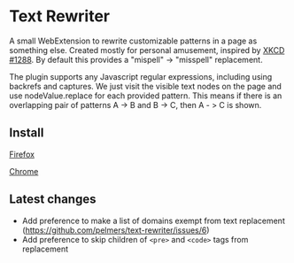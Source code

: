 # Text Rewriter

A small WebExtension to rewrite customizable patterns in a page as something else.
Created mostly for personal amusement, inspired by [XKCD #1288](https://xkcd.com/1288/).
By default this provides a "mispell" -> "misspell" replacement.

The plugin supports any Javascript regular expressions, including using
backrefs and captures. We just visit the visible text nodes on the page and use
nodeValue.replace for each provided pattern. This means if there is an
overlapping pair of patterns A -> B and B -> C, then A - > C is shown.

## Install

[Firefox](https://addons.mozilla.org/en-US/firefox/addon/text-rewriter/)

[Chrome](https://chrome.google.com/webstore/detail/abmchgifbehnkekmmfmkkgdbhcphmeoi)

## Latest changes
- Add preference to make a list of domains exempt from text replacement (https://github.com/pelmers/text-rewriter/issues/6)
- Add preference to skip children of `<pre>` and `<code>` tags from replacement